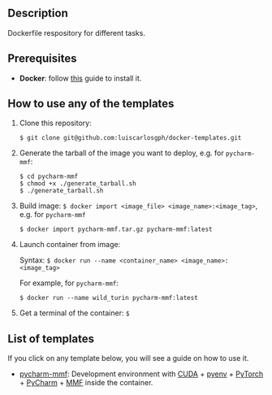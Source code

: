 Description
-----------

Dockerfile respository for different tasks.


Prerequisites
-------------

* **Docker**: follow [this](https://github.com/luiscarlosgph/how-to/tree/main/docker) guide to install it.

<!--
As usual when working with Docker, your user needs to be member of the `docker` group.
You can run `$ groups` to check which groups your user belongs to, and `$ usermod -a -G docker jdoe` to add the user `jdoe` to the group `docker`.
-->


How to use any of the templates
-------------------------------

1. Clone this repository: 
    ```
    $ git clone git@github.com:luiscarlosgph/docker-templates.git
    ```

2. Generate the tarball of the image you want to deploy, e.g. for `pycharm-mmf`: 
    ```
    $ cd pycharm-mmf
    $ chmod +x ./generate_tarball.sh
    $ ./generate_tarball.sh
    ```

3. Build image: `$ docker import <image_file> <image_name>:<image_tag>`, e.g. for `pycharm-mmf`
   ```
   $ docker import pycharm-mmf.tar.gz pycharm-mmf:latest
   ```

4. Launch container from image: 

   Syntax: `$ docker run --name <container_name> <image_name>:<image_tag>`
   
   For example, for `pycharm-mmf`:
   ```
   $ docker run --name wild_turin pycharm-mmf:latest 
   ```

5. Get a terminal of the container: `$ `

List of templates
-----------------

If you click on any template below, you will see a guide on how to use it.

* [pycharm-mmf](pycharm-mmf): Development environment with [CUDA](https://developer.nvidia.com/cuda-toolkit) + [pyenv](https://github.com/pyenv/pyenv) + [PyTorch](https://pytorch.org/get-started/locally) + [PyCharm](https://www.jetbrains.com/pycharm/download) + [MMF](https://mmf.sh) inside the container.
